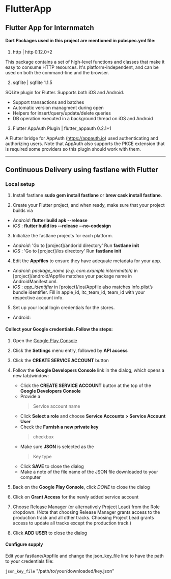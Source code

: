 # FlutterApp
## Flutter App for Internmatch

#### Dart Packages used in this project are mentioned in pubspec.yml file:
1. http | http 0.12.0+2

This package contains a set of high-level functions and classes that make it easy to consume HTTP resources. It's platform-independent, and can be used on both the command-line and the browser.

2. sqflite | sqflite 1.1.5

SQLite plugin for Flutter. Supports both iOS and Android.

  * Support transactions and batches
  * Automatic version managment during open
  * Helpers for insert/query/update/delete queries
  * DB operation executed in a background thread on iOS and Android

3. Flutter AppAuth Plugin | flutter_appauth 0.2.1+1

A Flutter bridge for AppAuth (https://appauth.io) used authenticating and authorizing users. Note that AppAuth also supports the PKCE extension that is required some providers so this plugin should work with them.

---
## Continuous Delivery using fastlane with Flutter

### Local setup

1. Install fastlane **sudo gem install fastlane** or __brew cask install fastlane__.

2. Create your Flutter project, and when ready, make sure that your project builds via
  * *Android*: **flutter build apk --release**
  *   *iOS*  : **flutter build ios --release --no-codesign**

3. Initialize the fastlane projects for each platform.
  * *Android*: 'Go to [project]/andorid directory' 
                Run **fastlane init**
  *   *iOS*  : 'Go to [project]/ios directory' 
                Run **fastlane init**

4. Edit the **Appfiles** to ensure they have adequate metadata for your app. 
  * *Android*:  *package_name (e.g. com.example.internmatch)* in [project]/android/Appfile                  matches your package name in AndroidManifest.xml.
  *   *iOS*  : *app_identifier* in [project]/ios/Appfile also matches Info.plist’s bundle                  identifier. Fill in apple_id, itc_team_id, team_id with your respective                    account info.

5. Set up your local login credentials for the stores.
  * Android: 
#### Collect your Google credentials. Follow the steps:
  1. Open the [Google Play Console](https://play.google.com/apps/publish/)

  2. Click the **Settings** menu entry, followed by **API access**

  3. Click the **CREATE SERVICE ACCOUNT** button

  4. Follow the **Google Developers Console** link in the dialog, which opens a new tab/window:
      * Click the **CREATE SERVICE ACCOUNT** button at the top of the **Google Developers   Console**
      * Provide a 
        > Service account name 
      * Click **Select a role** and choose **Service Accounts > Service Account User**
      * Check the **Furnish a new private key** 
        > checkbox
      * Make sure **JSON** is selected as the 
        > Key type
      * Click **SAVE** to close the dialog  
      * Make a note of the file name of the JSON file downloaded to your computer

  5. Back on the **Google Play Console**, click *DONE* to close the dialog 

  6. Click on **Grant Access** for the newly added service account  

  7. Choose Release Manager (or alternatively Project Lead) from the Role dropdown.           (Note that choosing Release Manager grants access to the production track and              all other tracks. Choosing Project Lead grants access to update all tracks                 except the production track.) 

  8. Click **ADD USER** to close the dialog

#### Configure supply

Edit your fastlane/Appfile and change the json_key_file line to have the path to your credentials file:

`json_key_file` "/path/to/your/downloaded/key.json"

 


